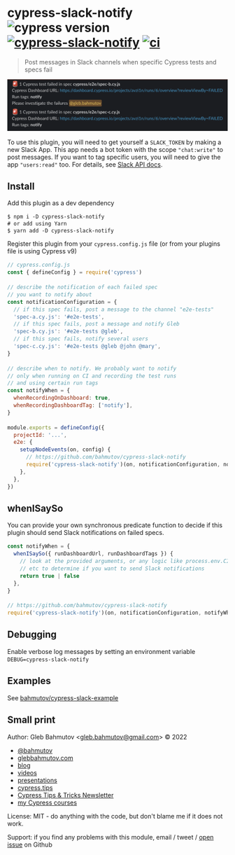 # cypress-slack-notify ![cypress version](https://img.shields.io/badge/cypress-10.8.0-brightgreen) [![cypress-slack-notify](https://img.shields.io/endpoint?url=https://dashboard.cypress.io/badge/simple/avzi1n/main&style=flat&logo=cypress)](https://dashboard.cypress.io/projects/avzi1n/runs) [![ci](https://github.com/bahmutov/cypress-slack-notify/actions/workflows/ci.yml/badge.svg?branch=main)](https://github.com/bahmutov/cypress-slack-notify/actions/workflows/ci.yml)

> Post messages in Slack channels when specific Cypress tests and specs fail

![Notify Slack messages](./images/notify.png)

To use this plugin, you will need to get yourself a `SLACK_TOKEN` by making a new Slack App. This app needs a bot token with the scope `"chat:write"` to post messages. If you want to tag specific users, you will need to give the app `"users:read"` too. For details, see [Slack API docs](https://api.slack.com/methods/chat.postMessage).

## Install

Add this plugin as a dev dependency

```shell
$ npm i -D cypress-slack-notify
# or add using Yarn
$ yarn add -D cypress-slack-notify
```

Register this plugin from your `cypress.config.js` file (or from your plugins file is using Cypress v9)

```js
// cypress.config.js
const { defineConfig } = require('cypress')

// describe the notification of each failed spec
// you want to notify about
const notificationConfiguration = {
  // if this spec fails, post a message to the channel "e2e-tests"
  'spec-a.cy.js': '#e2e-tests',
  // if this spec fails, post a message and notify Gleb
  'spec-b.cy.js': '#e2e-tests @gleb',
  // if this spec fails, notify several users
  'spec-c.cy.js': '#e2e-tests @gleb @john @mary',
}

// describe when to notify. We probably want to notify
// only when running on CI and recording the test runs
// and using certain run tags
const notifyWhen = {
  whenRecordingOnDashboard: true,
  whenRecordingDashboardTag: ['notify'],
}

module.exports = defineConfig({
  projectId: '...',
  e2e: {
    setupNodeEvents(on, config) {
      // https://github.com/bahmutov/cypress-slack-notify
      require('cypress-slack-notify')(on, notificationConfiguration, notifyWhen)
    },
  },
})
```

## whenISaySo

You can provide your own synchronous predicate function to decide if this plugin should send Slack notifications on failed specs.

```js
const notifyWhen = {
  whenISaySo({ runDashboardUrl, runDashboardTags }) {
    // look at the provided arguments, or any logic like process.env.CI
    // etc to determine if you want to send Slack notifications
    return true | false
  },
}

// https://github.com/bahmutov/cypress-slack-notify
require('cypress-slack-notify')(on, notificationConfiguration, notifyWhen)
```

## Debugging

Enable verbose log messages by setting an environment variable `DEBUG=cypress-slack-notify`

## Examples

See [bahmutov/cypress-slack-example](https://github.com/bahmutov/cypress-slack-example)

## Small print

Author: Gleb Bahmutov &lt;gleb.bahmutov@gmail.com&gt; &copy; 2022

- [@bahmutov](https://twitter.com/bahmutov)
- [glebbahmutov.com](https://glebbahmutov.com)
- [blog](https://glebbahmutov.com/blog)
- [videos](https://www.youtube.com/glebbahmutov)
- [presentations](https://slides.com/bahmutov)
- [cypress.tips](https://cypress.tips)
- [Cypress Tips & Tricks Newsletter](https://cypresstips.substack.com/)
- [my Cypress courses](https://cypress.tips/courses)

License: MIT - do anything with the code, but don't blame me if it does not work.

Support: if you find any problems with this module, email / tweet /
[open issue](https://github.com/bahmutov/cypress-slack-notify/issues) on Github
